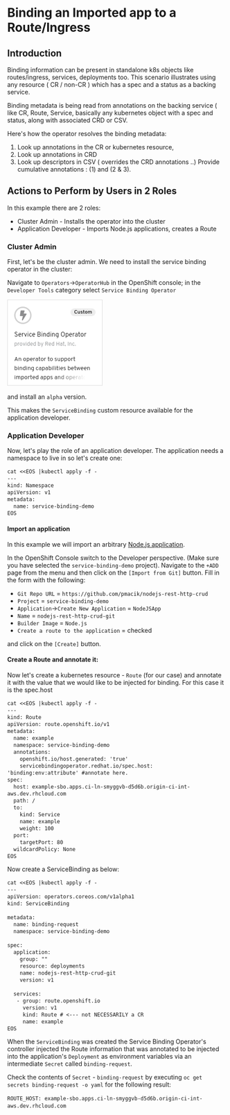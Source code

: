 # Binding an Imported app to a Route/Ingress

## Introduction

Binding information can be present in standalone k8s objects like routes/ingress, services, deployments too. This scenario illustrates using any resource ( CR / non-CR ) which has a spec and a status as a backing service.

Binding metadata is being read from annotations on the backing service ( like CR, Route, Service, basically any kubernetes object with a spec and status, along with associated CRD or CSV.

Here's how the operator resolves the binding metadata:

1) Look up annotations in the CR or kubernetes resource,
2) Look up annotations in CRD
3) Look up descriptors in CSV ( overrides the CRD annotations ..)
Provide cumulative annotations : (1) and (2 & 3).


## Actions to Perform by Users in 2 Roles

In this example there are 2 roles:

* Cluster Admin - Installs the operator into the cluster
* Application Developer - Imports Node.js applications, creates a Route

### Cluster Admin

First, let's be the cluster admin. We need to install the service binding operator in the cluster:

Navigate to `Operators`->`OperatorHub` in the OpenShift console; in the `Developer Tools` category select `Service Binding Operator`

![Service Binding Operator as shown in OperatorHub](../../assets/operator-hub-sbo-screenshot.png)

and install an `alpha` version.

This makes the `ServiceBinding` custom resource available for the application developer.


### Application Developer

Now, let's play the role of an application developer. The application needs a namespace to live in so let's create one:

``` shell
cat <<EOS |kubectl apply -f -
---
kind: Namespace
apiVersion: v1
metadata:
  name: service-binding-demo
EOS
```

#### Import an application

In this example we will import an arbitrary [Node.js application](https://github.com/pmacik/nodejs-rest-http-crud).

In the OpenShift Console switch to the Developer perspective. (Make sure you have selected the `service-binding-demo` project). Navigate to the `+ADD` page from the menu and then click on the `[Import from Git]` button. Fill in the form with the following:

* `Git Repo URL` = `https://github.com/pmacik/nodejs-rest-http-crud`
* `Project` = `service-binding-demo`
* `Application`->`Create New Application` = `NodeJSApp`
* `Name` = `nodejs-rest-http-crud-git`
* `Builder Image` = `Node.js`
* `Create a route to the application` = checked

and click on the `[Create]` button.

#### Create a Route and annotate it:

Now let's create a kubernetes resource - `Route` (for our case) and annotate it with the value that we would like to be injected for binding. For this case it is the spec.host

``` shell
cat <<EOS |kubectl apply -f -
---
kind: Route
apiVersion: route.openshift.io/v1
metadata:
  name: example
  namespace: service-binding-demo
  annotations:
    openshift.io/host.generated: 'true'
    servicebindingoperator.redhat.io/spec.host: 'binding:env:attribute' #annotate here.
spec:
  host: example-sbo.apps.ci-ln-smyggvb-d5d6b.origin-ci-int-aws.dev.rhcloud.com
  path: /
  to:
    kind: Service
    name: example
    weight: 100
  port:
    targetPort: 80
  wildcardPolicy: None
EOS
```

Now create a ServiceBinding as below:

``` shell
cat <<EOS |kubectl apply -f -
---
apiVersion: operators.coreos.com/v1alpha1
kind: ServiceBinding

metadata: 
  name: binding-request
  namespace: service-binding-demo

spec: 
  application: 
    group: ""
    resource: deployments
    name: nodejs-rest-http-crud-git
    version: v1

  services:                                
   - group: route.openshift.io
     version: v1
     kind: Route # <--- not NECESSARILY a CR
     name: example 
EOS
```

When the `ServiceBinding` was created the Service Binding Operator's controller injected the Route information that was annotated to be injected into the application's `Deployment` as environment variables via an intermediate `Secret` called `binding-request`.

Check the contents of `Secret` - `binding-request` by executing `oc get secrets binding-request -o yaml` for the following result:

`ROUTE_HOST: example-sbo.apps.ci-ln-smyggvb-d5d6b.origin-ci-int-aws.dev.rhcloud.com`

